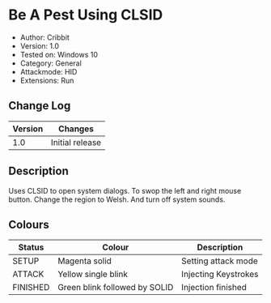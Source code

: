 # Be A Pest Using CLSID
- Author: Cribbit
- Version: 1.0
- Tested on: Windows 10
- Category: General
- Attackmode: HID
- Extensions: Run

## Change Log
| Version | Changes         |
| ------- | --------------- |
| 1.0     | Initial release |

## Description
Uses CLSID to open system dialogs.
To swop the left and right mouse button. 
Change the region to Welsh.
And turn off system sounds.

## Colours
| Status   | Colour                        | Description                 |
| -------- | ----------------------------- | --------------------------- |
| SETUP    | Magenta solid                 | Setting attack mode         |
| ATTACK   | Yellow single blink           | Injecting Keystrokes 		 |
| FINISHED | Green blink followed by SOLID | Injection finished          |
